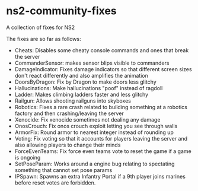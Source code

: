 # ns2-community-fixes
A collection of fixes for NS2

The fixes are so far as follows:
* Cheats: Disables some cheaty console commands and ones that break the server
* CommanderSensor: makes sensor blips visible to commanders
* DamageIndicator: Fixes damage indicators so that different screen sizes don't react differently and also amplifies the animation
* DoorsByDragon: Fix by Dragon to make doors less glitchy
* Hallucinations: Make hallucinations "poof" instead of ragdoll
* Ladder: Makes climbing ladders faster and less glitchy
* Railgun: Allows shooting railguns into skyboxes
* Robotics: Fixes a rare crash related to building something at a robotics factory and then crashing/leaving the server
* Xenocide: Fix xenocide sometimes not dealing any damage
* OnosCrouch: Fix onos crouch exploit letting you see through walls
* ArmorFix: Round armor to nearest integer instead of rounding up
* Voting: Fix voting so that it accounts for players leaving the server and also allowing players to change their minds
* ForceEvenTeams: Fix force even teams vote to reset the game if a game is ongoing
* SetPoseParam: Works around a engine bug relating to spectating something that cannot set pose params
* IPSpawn: Spawns an extra Infantry Portal if a 9th player joins marines before reset votes are forbidden.